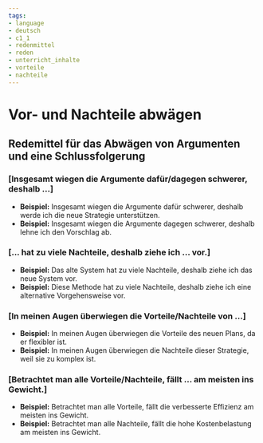 ```yaml
---
tags:
- language
- deutsch
- c1_1
- redenmittel
- reden
- unterricht_inhalte
- vorteile
- nachteile
---
```


# Vor- und Nachteile abwägen

## Redemittel für das Abwägen von Argumenten und eine Schlussfolgerung

### [Insgesamt wiegen die Argumente dafür/dagegen schwerer, deshalb ...]

- __Beispiel:__ Insgesamt wiegen die Argumente dafür schwerer, deshalb werde ich die neue Strategie unterstützen.
- __Beispiel:__ Insgesamt wiegen die Argumente dagegen schwerer, deshalb lehne ich den Vorschlag ab.

### [... hat zu viele Nachteile, deshalb ziehe ich ... vor.]

- __Beispiel:__ Das alte System hat zu viele Nachteile, deshalb ziehe ich das neue System vor.
- __Beispiel:__ Diese Methode hat zu viele Nachteile, deshalb ziehe ich eine alternative Vorgehensweise vor.

### [In meinen Augen überwiegen die Vorteile/Nachteile von ...]

- __Beispiel:__ In meinen Augen überwiegen die Vorteile des neuen Plans, da er flexibler ist.
- __Beispiel:__ In meinen Augen überwiegen die Nachteile dieser Strategie, weil sie zu komplex ist.

### [Betrachtet man alle Vorteile/Nachteile, fällt ... am meisten ins Gewicht.]

- __Beispiel:__ Betrachtet man alle Vorteile, fällt die verbesserte Effizienz am meisten ins Gewicht.
- __Beispiel:__ Betrachtet man alle Nachteile, fällt die hohe Kostenbelastung am meisten ins Gewicht.
